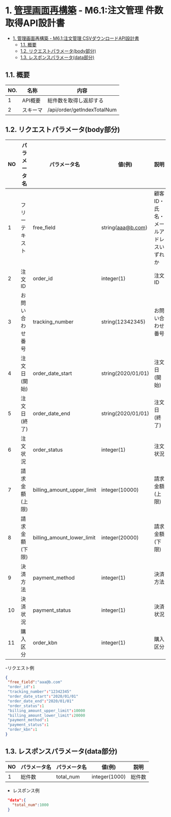 # 1. [管理画面再構築](https://github.com/grrowjp/Meeth/wiki/%E7%AE%A1%E7%90%86%E7%94%BB%E9%9D%A2%E5%86%8D%E6%A7%8B%E7%AF%89-%E7%94%BB%E9%9D%A2%E4%B8%80%E8%A6%A7) - M6.1:注文管理 件数取得API設計書

- [1. 管理画面再構築 - M6.1:注文管理 CSVダウンロードAPI設計書](#1-管理画面再構築---m61注文管理-csvダウンロードapi設計書)
  - [1.1. 概要](#11-概要)
  - [1.2. リクエストパラメータ(body部分)](#12-リクエストパラメータbody部分)
  - [1.3. レスポンスパラメータ(data部分)](#13-レスポンスパラメータdata部分)

## 1.1. 概要

| NO. | 名称     | 内容                                           |
| --- | -------- | ---------------------------------------------- |
| 1   | API概要  | 総件数を取得し返却する |
| 2   | スキーマ | /api/order/getIndexTotalNum                  |

## 1.2. リクエストパラメータ(body部分)

| NO  | パラメータ名             | パラメータ名                              | 値(例)             | 説明                                 |
| --- | ------------------------ | ----------------------------------------- | ------------------ | ------------------------------------ |
| 1  | フリーテキスト       | free_field                 | string(aaa@b.com)                                            | 顧客ID・氏名・メールアドレスいずれか                                                                                                                                                                                            |
| 2  | 注文ID               | order_id                   | integer(1)                                                   | 注文ID                                                                                                                                                                                                                          |
| 3  | お問い合わせ番号     | tracking_number            | string(12342345)                                             | お問い合わせ番号                                                                                                                                                                                                                |
| 4  | 注文日(開始)         | order_date_start           | string(2020/01/01)                                           | 注文日(開始)                                                                                                                                                                                                                    |
| 5  | 注文日(終了)         | order_date_end             | string(2020/01/01)                                           | 注文日(終了)                                                                                                                                                                                                                    |
| 6  | 注文状況             | order_status               | integer(1)                                                   | 注文状況                                                                                                                                                                                                                        |
| 7  | 請求金額(上限)       | billing_amount_upper_limit | integer(10000)                                               | 請求金額(上限)                                                                                                                                                                                                                  |
| 8  | 請求金額(下限)       | billing_amount_lower_limit | integer(20000)                                               | 請求金額(下限)                                                                                                                                                                                                                  |
| 9  | 決済方法             | payment_method             | integer(1)                                                   | 決済方法                                                                                                                                                                                                                        |
| 10 | 決済状況             | payment_status             | integer(1)                                                   | 決済状況                                                                                                                                                                                                                        |
| 11 | 購入区分             | order_kbn                  | integer(1)                                                   | 購入区分                                                                                                                                                                                                                        |

-リクエスト例
```json
{
 "free_field":"aaa@b.com"
 "order_id":1
 "tracking_number":"12342345"
 "order_date_start":"2020/01/01"
 "order_date_end":"2020/01/01"
 "order_status":1
 "billing_amount_upper_limit":10000
 "billing_amount_lower_limit":20000
 "payment_method":1
 "payment_status":1
 "order_kbn":1
}
```

## 1.3. レスポンスパラメータ(data部分)

| NO  | パラメータ名 | パラメータ名 | 値(例)          | 説明                                 |
| --- | ------------ | ------------ | --------------- | ------------------------------------ |
| 1 | 総件数       | total_num    | integer(1000)   | 総件数                               |

- レスポンス例
```json
 "data":{
   "total_num":1000
 }
```